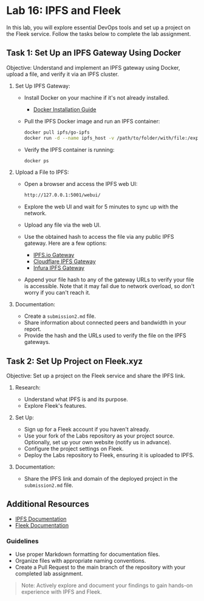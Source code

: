 # Lab 16: IPFS and Fleek

In this lab, you will explore essential DevOps tools and set up a project on the Fleek service. Follow the tasks below to complete the lab assignment.

## Task 1: Set Up an IPFS Gateway Using Docker

Objective: Understand and implement an IPFS gateway using Docker, upload a file, and verify it via an IPFS cluster.

1. Set Up IPFS Gateway:
   - Install Docker on your machine if it's not already installed.
     - [Docker Installation Guide](https://docs.docker.com/get-docker/)

   - Pull the IPFS Docker image and run an IPFS container:

     ```sh
     docker pull ipfs/go-ipfs
     docker run -d --name ipfs_host -v /path/to/folder/with/file:/export -v ipfs_data:/data/ipfs -p 8080:8080 -p 4001:4001 -p 5001:5001 ipfs/go-ipfs
     ```

   - Verify the IPFS container is running:

     ```sh
     docker ps
     ```

2. Upload a File to IPFS:
   - Open a browser and access the IPFS web UI:

     ```sh
     http://127.0.0.1:5001/webui/
     ```

   - Explore the web UI and wait for 5 minutes to sync up with the network.
   - Upload any file via the web UI.
   - Use the obtained hash to access the file via any public IPFS gateway. Here are a few options:
     - [IPFS.io Gateway](https://ipfs.io/ipfs/)
     - [Cloudflare IPFS Gateway](https://cloudflare-ipfs.com/ipfs/)
     - [Infura IPFS Gateway](https://ipfs.infura.io/ipfs/)

   - Append your file hash to any of the gateway URLs to verify your file is accessible. Note that it may fail due to network overload, so don't worry if you can't reach it.

3. Documentation:
   - Create a `submission2.md` file.
   - Share information about connected peers and bandwidth in your report.
   - Provide the hash and the URLs used to verify the file on the IPFS gateways.

## Task 2: Set Up Project on Fleek.xyz

Objective: Set up a project on the Fleek service and share the IPFS link.

1. Research:
   - Understand what IPFS is and its purpose.
   - Explore Fleek's features.

2. Set Up:
   - Sign up for a Fleek account if you haven't already.
   - Use your fork of the Labs repository as your project source. Optionally, set up your own website (notify us in advance).
   - Configure the project settings on Fleek.
   - Deploy the Labs repository to Fleek, ensuring it is uploaded to IPFS.

3. Documentation:
   - Share the IPFS link and domain of the deployed project in the `submission2.md` file.

## Additional Resources

- [IPFS Documentation](https://docs.ipfs.io/)
- [Fleek Documentation](https://docs.fleek.xyz/)

### Guidelines

- Use proper Markdown formatting for documentation files.
- Organize files with appropriate naming conventions.
- Create a Pull Request to the main branch of the repository with your completed lab assignment.

> Note: Actively explore and document your findings to gain hands-on experience with IPFS and Fleek.
